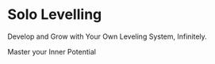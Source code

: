 # Solo Levelling

Develop and Grow with Your Own Leveling System, Infinitely.

Master your Inner Potential
